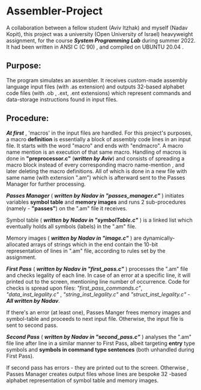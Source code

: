 # Assembler-Project
A collaboration between a fellow student (Aviv Itzhak) and myself (Nadav Kopit), this project was a university (Open University of Israel) heavyweight assignment,
 for the course ***System Programming Lab*** during summer 2022.
It had been written in ANSI C  (C 90) , and compiled on UBUNTU 20.04  .

## Purpose:
The program simulates an assembler. It receives custom-made assembly language input files (with .as extension) and outputs 32-based alphabet code files (with .ob ,  .ext, .ent extensions)
which represent commands and data-storage instructions found in input files.

## Procedure:
***At first*** , 'macros' in the input files are handled. For this project's purposes, a macro **definition**  is essentially a block of assembly code lines in an input file. It starts with the word "macro"
and ends with "endmacro".
A macro name mention is an execution of that same macro.
Handling of macros is done in **"preprocessor.c"** (***written by Aviv***) and consists of spreading a macro block instead of every corresponding macro name-mention , 
and later deleting the macro definitions. All of which is done in a new file with same name (with extension ".am")  which is afterward sent to the Passes Manager for further processing.

***Passes Manager***  ( ***written by Nadav in "passes_manager.c"*** ) initiates variables **symbol table** and **memory images** and runs 2 sub-procedures (namely - **"passes"**)  on the ".am" file it receives.   

Symbol table ( ***written by Nadav in "symbolTable.c"*** )  is a linked list which eventually holds all symbols (labels) in the ".am" file.

Memory images ( ***written by Nadav in "image.c"*** ) are dynamically-allocated arrays of strings which in the end contain the 10-bit representation of lines in ".am" file, according to rules set by the assignment.

***First Pass*** ( ***written by Nadav in "first_pass.c"*** ) processes the ".am" file and checks legality of each line.  In case of an error at a specific line, it will printed out to the screen, mentioning line number of occurrence.
Code for checks is spread upon files: *"first_pass_commands.c"*, *"data_inst_legality.c"* , *"string_inst_legality.c"* and *"struct_inst_legality.c"* - ***All written by Nadav***.

If there's an error (at least one), Passes Manger frees memory images and symbol-table and proceeds to next input file. Otherwise, the input file is sent to second pass.

***Second Pass*** ( ***written by Nadav in "second_pass.c"*** )  analyses the ".am" file line after line in a similar manner to First Pass, albeit targeting **entry** type symbols and **symbols in command type sentences** (both unhandled during First Pass).

If second pass has errors - they are printed out to the screen. Otherwise , Passes Manager creates output files whose lines are bespoke 32 -based alphabet representation of  symbol table and memory images.




